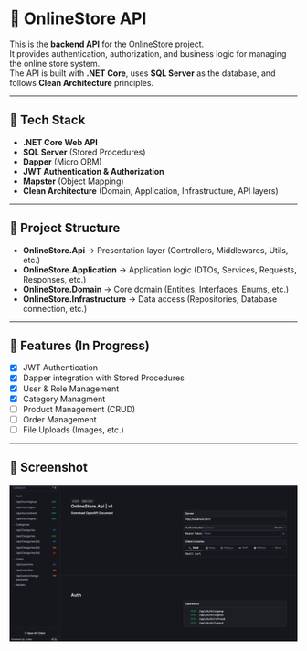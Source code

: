 # 🛒 OnlineStore API

This is the **backend API** for the OnlineStore project.  
It provides authentication, authorization, and business logic for managing the online store system.  
The API is built with **.NET Core**, uses **SQL Server** as the database, and follows **Clean Architecture** principles.

---

## 🚀 Tech Stack

- **.NET Core Web API**
- **SQL Server** (Stored Procedures)
- **Dapper** (Micro ORM)
- **JWT Authentication & Authorization**
- **Mapster** (Object Mapping)
- **Clean Architecture** (Domain, Application, Infrastructure, API layers)

---

## 📂 Project Structure

- **OnlineStore.Api** → Presentation layer (Controllers, Middlewares, Utils, etc.)
- **OnlineStore.Application** → Application logic (DTOs, Services, Requests, Responses, etc.)
- **OnlineStore.Domain** → Core domain (Entities, Interfaces, Enums, etc.)
- **OnlineStore.Infrastructure** → Data access (Repositories, Database connection, etc.)

---

## 🔑 Features (In Progress)

- [x] JWT Authentication
- [x] Dapper integration with Stored Procedures
- [x] User & Role Management
- [x] Category Managment
- [ ] Product Management (CRUD)
- [ ] Order Management
- [ ] File Uploads (Images, etc.)

---

## 📸 Screenshot
![App Screenshot](/screenshots/1.png)
